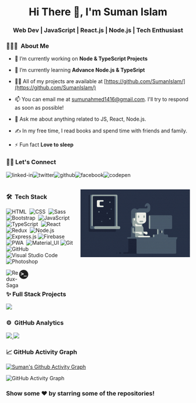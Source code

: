 <h1 align="center">Hi There 👋, I'm Suman Islam</h1>
<h3 align="center">Web Dev | JavaScript | React.js | Node.js | Tech Enthusiast</h3>

### 👨🏻‍💻 &nbsp;About Me
- 🔭 I’m currently working on **Node & TypeScript Projects**

- 🌱 I’m currently learning **Advance Node.js & TypeSript**

- 👨‍💻 All of my projects are available at [https://github.com/SumanIslam/](https://github.com/SumanIslam/)

- 📫 You can email me at sumunahmed1416@gmail.com. I'll try to respond as soon as possible!

- 💬 Ask me about anything related to JS, React, Node.js.

- ✍️ In my free time, I read books and spend time with friends and family.

- ⚡ Fun fact **Love to sleep**

### 🤝🏻 Let's Connect

[<img align="left" alt="linked-in" src="https://img.shields.io/badge/linkedin-%230077B5.svg?&style=for-the-badge&logo=linkedin&logoColor=white" />](https://www.linkedin.com/in/sumanislam/)

[<img align="left" alt="twitter" src="https://img.shields.io/badge/twitter-%231DA1F2.svg?&style=for-the-badge&logo=twitter&logoColor=white" />](https://twitter.com/SumanIs60417396)

[<img align="left" alt="github" src="https://img.shields.io/badge/github-%2312100E.svg?&style=for-the-badge&logo=github&logoColor=white" />](https://github.com/SumanIslam)

[<img align="left" alt="facebook" src="https://img.shields.io/badge/facebook-%231877F2.svg?&style=for-the-badge&logo=facebook&logoColor=white" />](https://www.facebook.com/sumanislam.raju/)

[<img align="left" alt="codepen" src="https://img.shields.io/badge/codepen-%2312100E.svg?&style=for-the-badge&logo=codepen&logoColor=white" />](https://codepen.io/Suman_Islam)
</br>
</br>

<img alt="Night Coding" src="https://raw.githubusercontent.com/AVS1508/AVS1508/master/assets/Night-Coding.gif" align="right"/>

### 🛠 &nbsp;Tech Stack

![HTML](https://img.shields.io/badge/-HTML-05122A?style=flat&logo=HTML5)&nbsp;
![CSS](https://img.shields.io/badge/-CSS-05122A?style=flat&logo=CSS3&logoColor=1572B6)&nbsp;
![Sass](https://img.shields.io/badge/-Sass-05122A?style=flat&logo=sass)&nbsp;
![Bootstrap](https://img.shields.io/badge/-Bootstrap-05122A?style=flat&logo=bootstrap&logoColor=563D7C)&nbsp;
![JavaScript](https://img.shields.io/badge/-JavaScript-05122A?style=flat&logo=javascript)&nbsp;
![TypeScript](https://img.shields.io/badge/-TypeScript-05122A?style=flat&logo=typescript)&nbsp;
![React](https://img.shields.io/badge/-React-05122A?style=flat&logo=react)&nbsp;
![Redux](https://img.shields.io/badge/-Redux-05122A?style=flat&logo=redux)&nbsp;
![Node.js](https://img.shields.io/badge/-Node.js-05122A?style=flat&logo=node.js)&nbsp;
![Express.js](https://img.shields.io/badge/-Express.js-black?style=flat-square&logo=express.js)
![Firebase](https://img.shields.io/badge/-Firebase-05122A?style=flat&logo=firebase)&nbsp;
![PWA](https://img.shields.io/badge/-PWA-05122A?style=flat&logo=pwa)&nbsp;
![Material_UI](https://img.shields.io/badge/-Material_UI-black?style=flat-square&logo=material-ui)
![Git](https://img.shields.io/badge/-Git-05122A?style=flat&logo=git)&nbsp;
![GitHub](https://img.shields.io/badge/-GitHub-05122A?style=flat&logo=github)&nbsp;
![Visual Studio Code](https://img.shields.io/badge/-Visual%20Studio%20Code-05122A?style=flat&logo=visual-studio-code&logoColor=007ACC)&nbsp;
![Photoshop](https://img.shields.io/badge/-Photoshop-05122A?style=flat&logo=adobe-photoshop)&nbsp;


<a href="https://redux-saga.js.org/" title="redux-saga">
  <img align="left" alt="Redux-Saga" width="35px" style="margin-bottom: -5px;" src="https://redux-saga.js.org/img/Redux-Saga-Logo.png" />
</a>



<a href="#" title="terminal">
  <img align="left" alt="terminal" width="26px" src="https://raw.githubusercontent.com/github/explore/80688e429a7d4ef2fca1e82350fe8e3517d3494d/topics/terminal/terminal.png" /></a>


</br>
</br>

### ✨ Full Stack Projects
[![](https://img.shields.io/badge/-👑%20Crwn%20Clothing-000)](https://crwn-live-preview.herokuapp.com/)

### ⚙️ &nbsp;GitHub Analytics

<p>
<a href="https://github.com/SumanIslam/">
  <img height="180em" src="https://github-readme-stats-eight-theta.vercel.app/api?username=SumanIslam&show_icons=true&theme=algolia&include_all_commits=true&count_private=true"/>
  <img height="180em" src="https://github-readme-stats-eight-theta.vercel.app/api/top-langs/?username=SumanIslam&layout=compact&langs_count=8&theme=algolia"/>
</a>
</p>

### 📈 GitHub Activity Graph

[![Suman's Github Activity Graph](https://activity-graph.herokuapp.com/graph?username=SumanIslam&bg_color=000000&color=4fff67&line=4fff67&point=ffffff&area=true&hide_border=true)](https://github.com/ashutosh00710/github-readme-activity-graph)

![GitHub Activity Graph](https://activity-graph.herokuapp.com/graph?username=SumanIslam&bg_color=000000&color=4fff67&line=4fff67&point=ffffff&area=true&hide_border=true)


### Show some ❤️ by starring some of the repositories!
